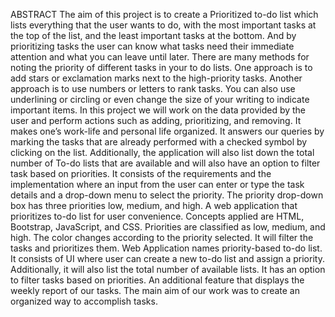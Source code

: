 ABSTRACT
The aim of this project is to create a Prioritized to-do list which lists everything that the user wants to do, with the most important tasks at the top of the list, and the least important tasks at the bottom. And by prioritizing tasks the user can know what tasks need their immediate attention and what you can leave until later. 
There are many methods for noting the priority of different tasks in your to do lists. One approach is to add stars or exclamation marks next to the high-priority tasks. Another approach is to use numbers or letters to rank tasks. You can also use underlining or circling or even change the size of your writing to indicate important items. In this project we will work on the data provided by the user and perform actions such as adding, prioritizing, and removing. It makes one’s work-life and personal life organized. It answers our queries by marking the tasks that are already performed with a checked symbol by clicking on the list. Additionally, the application will also list down the total number of To-do lists that are available and will also have an option to filter task based on priorities.  It consists of the requirements and the implementation where an input from the user can enter or type the task details and a drop-down menu to select the priority. The priority drop-down box has three priorities low, medium, and high. A web application that prioritizes to-do list for user convenience. Concepts applied are HTML, Bootstrap, JavaScript, and CSS. 
Priorities are classified as low, medium, and high. The color changes according to the priority selected. It will filter the tasks and prioritizes them. Web Application names priority-based to-do list. It consists of UI where user can create a new to-do list and assign a priority. Additionally, it will also list the total number of available lists. It has an option to filter tasks based on priorities. An additional feature that displays the weekly report of our tasks. The main aim of our work was to create an organized way to accomplish tasks.
